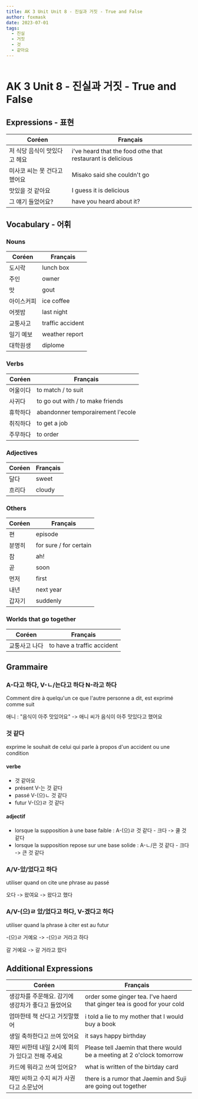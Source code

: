 ```yaml
---
title: AK 3 Unit Unit 8 - 진실과 거짓 - True and False
author: foxmask
date: 2023-07-01
tags:
  - 진실
  - 거짓
  - 것
  - 같아요
---
```

```table-of-contents
```

# AK 3 Unit 8 - 진실과 거짓 - True and False

## Expressions - 표현

| Coréen | Français                                                   |
| ------ | ---------------------------------------------------------- |
|  저 식당 음식이 맛있다고 헤요      | i've heard that the food othe that restaurant is delicious |
|  미사코 씨는 못 건다고 헸어요      | Misako said she couldn't go                                |
|  맛있을 것 같아요      | I guess it is delicious                                    |
|  그 얘기 들었어요?      | have you heard about it?                                                           |
## Vocabulary - 어휘

### Nouns

| Coréen     | Français |
| ---------- | -------- |
| 도시락     |  lunch box        |
| 주인       | owner         |
| 맛         | gout     |
| 아이스커피 |   ice coffee       |
| 어젯밤     | last night         |
| 교퉁사고   | traffic accident         |
| 일기 예보  | weather report         |
| 대학원생   | diplome         |
### Verbs

| Coréen | Français                          |
| ------ | --------------------------------- |
| 어울이다   | to match / to suit                |
| 사귀다    | to go out with / to make friends  |
| 휴학하다   | abandonner temporairement l'ecole |
| 취직하다   | to get a job                      |
| 주무하다   | to order                          |
### Adjectives

| Coréen | Français |
| ------ | -------- |
| 달다     | sweet    |
| 흐리다    | cloudy   |
### Others

| Coréen | Français               |
| ------ | ---------------------- |
| 편     | episode                |
| 분명히 | for sure / for certain |
| 참     | ah!                    |
| 곧     | soon                   |
| 먼저   | first                  |
| 내년   | next year              |
| 갑자기 | suddenly                       |

### Worlds that go together

| Coréen  | Français                   |
| ------- | -------------------------- |
| 교퉁사고 나다 | to have a traffic accident |

## Grammaire

### A-다고 하다, V-ㄴ/는다고 하다   N-라고 하다
Comment dire à quelqu'un ce que l'autre personne a dit, est exprimé comme suit

애니 : "음식이 아주 맛있어요" -> 애니 씨가 음식이 아주 맛있다고 했어요
### 것 같다

exprime le souhait de celui qui parle à propos d'un accident ou une condition
#### verbe
* 것 같아요
* présent V-는 것 같다
* passé    V-(으)ㄴ 것 같다
* futur     V-(으)ㄹ 것 같다
####  adjectif 
* lorsque la supposition à une base faible : A-(으)ㄹ 것 같다 - 크다   -> 쿨 것 같다 
* lorsque la supposition repose sur une base solide : A-ㄴ/은 것 같다 - 크다  -> 큰 것 같다 

### A/V-았/었다고 하다

utiliser quand on cite une phrase au passé

오다 -> 왔여요 -> 왔다고 했다

### A/V-(으)ㄹ 았/었다고 하다, V-겠다고 하다

utiliser quand la phrase à citer est au futur

-(으)ㄹ 거예요 -> -(으)ㄹ 거라고 하다

갈 거예요 -> 갈 거라고 핬다

## Additional Expressions

| Coréen                       | Français                                                                |
| ---------------------------- | ----------------------------------------------------------------------- |
| 생강차를 주문해요. 감기에 생강차가 좋다고 들었어요 | order some ginger tea. I've haerd that ginger tea is good for your cold |
| 엄마한테 책 산다고 거짓말했어             | i told a lie to my mother that I would buy a book                       |
| 생일 축하한다고 쓰여 있어요              | it says happy birthday                                                  |
| 재민 씨한테 내일 2시에 회의가 있다고 전해 주세요 | Please tell Jaemin that there would be a meeting at 2 o'clock tomorrow  |
| 카드에 뭐라고 쓰여 있어요?              | what is written of the birtday card                                     |
| 재민 씨하고 수지 씨가 사권다고 소문났어       | there is a rumor that Jaemin and Suji are going out together            |